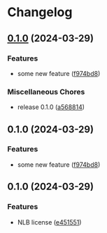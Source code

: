 # Changelog

## [0.1.0](https://github.com/autero1/monorepo-multi-release/compare/nlb-v0.1.0...nlb/v0.1.0) (2024-03-29)


### Features

* some new feature ([f974bd8](https://github.com/autero1/monorepo-multi-release/commit/f974bd8b6880bc899400d2be3bff9a4a32964210))


### Miscellaneous Chores

* release 0.1.0 ([a568814](https://github.com/autero1/monorepo-multi-release/commit/a5688146714106fd96b069f6726ad575d05ba10a))

## 0.1.0 (2024-03-29)


### Features

* some new feature ([f974bd8](https://github.com/autero1/monorepo-multi-release/commit/f974bd8b6880bc899400d2be3bff9a4a32964210))

## 0.1.0 (2024-03-29)


### Features

* NLB license ([e451551](https://github.com/autero1/monorepo-multi-release/commit/e451551b361c053357b67be3cd239ad749b2dac4))
